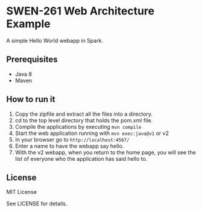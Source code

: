 # SWEN-261 Web Architecture Example

A simple Hello World webapp in Spark.


## Prerequisites

- Java 8
- Maven


## How to run it

1. Copy the zipfile and extract all the files into a directory.
2. cd to the top level directory that holds the pom.xml file.
3. Compile the applications by executing `mvn compile`
4. Start the web application running with `mvn exec:java@v1` or v2 
5. In your browser go to `http://localhost:4567/`
6. Enter a name to have the webapp say hello.
7. With the v2 webapp, when you return to the home page, you will see the
   list of everyone who the application has said hello to.


## License

MIT License

See LICENSE for details.
